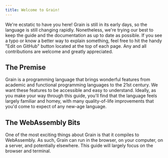 ```yaml
---
title: Welcome to Grain!
---
```


We're ecstatic to have you here! Grain is still in its early days, so the language is still changing rapidly. Nonetheless, we're trying our best to keep the guide and the documentation as up to date as possible. If you see a typo or know a better way to explain something, feel free to hit the handy "Edit on GitHub" button located at the top of each page. Any and all contributions are welcome and greatly appreciated.

## The Premise

Grain is a programming language that brings wonderful features from academic and functional programming languages to the 21st century. We want these features to be accessible and easy to understand. Ideally, as you make your way through this guide, you'll find that the language feels largely familiar and homey, with many quality-of-life improvements that you'd come to expect of any new-age language.

## The WebAssembly Bits

One of the most exciting things about Grain is that it compiles to WebAssembly. As such, Grain can run in the browser, on your computer, on a server, and potentially elsewhere. This guide will largely focus on the browser and terminal.